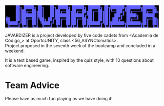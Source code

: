 ![alt text1][logo]

[logo]: READMEIMG/READMEIMG_Javardizer.png "Title Text"

JAVARDIZER is a project developed by five code cadets from <Academia de Código_> at OportoUNITY, class <56_ASYNCtomatics>.  
Project proposed in the seventh week of the bootcamp and concluded in a weekend.

It is a text based game, inspired by the quiz style, with 10 questions about software engineering.

# Team Advice

Please have as much fun playing as we have doing it!

